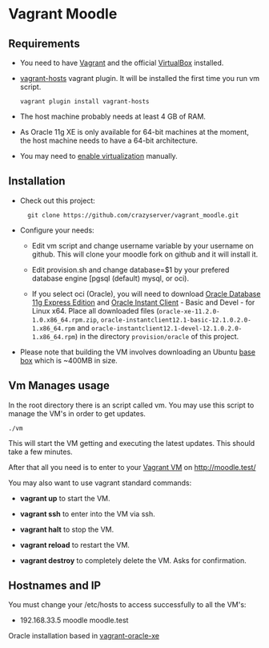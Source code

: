 # Vagrant Moodle

## Requirements


* You need to have [Vagrant] and the official [VirtualBox] installed.
* [vagrant-hosts] vagrant plugin. It will be installed the first time you run vm script.

    `vagrant plugin install vagrant-hosts`

* The host machine probably needs at least 4 GB of RAM.
* As Oracle 11g XE is only available for 64-bit machines at the moment, the host machine needs to
  have a 64-bit architecture.
* You may need to [enable virtualization] manually.

## Installation

* Check out this project:

        git clone https://github.com/crazyserver/vagrant_moodle.git

* Configure your needs:

    * Edit vm script and change username variable by your username on github. This will clone your moodle fork on github and it will install it.

    * Edit provision.sh and change database=$1 by your prefered database engine [pgsql (default) mysql, or oci).

    * If you select oci (Oracle), you will need to download [Oracle Database 11g Express Edition] and [Oracle Instant Client] - Basic and Devel - for Linux x64. Place all downloaded files (`oracle-xe-11.2.0-1.0.x86_64.rpm.zip`, `oracle-instantclient12.1-basic-12.1.0.2.0-1.x86_64.rpm` and `oracle-instantclient12.1-devel-12.1.0.2.0-1.x86_64.rpm`) in the directory `provision/oracle` of this project.

* Please note that building the VM involves downloading an Ubuntu
  [base box](http://docs.vagrantup.com/v2/boxes.html) which is ~400MB in size.

## Vm Manages usage

In the root directory there is an script called vm. You may use this script to manage the VM's in order to get updates.

`./vm`

This will start the VM getting and executing the latest updates. This should take a few minutes.

After that all you need is to enter to your [Vagrant VM] on http://moodle.test/

You may also want to use vagrant standard commands:

* **vagrant up** to start the VM.

* **vagrant ssh** to enter into the VM via ssh.

* **vagrant halt** to stop the VM.

* **vagrant reload** to restart the VM.

* **vagrant destroy** to completely delete the VM. Asks for confirmation.

## Hostnames and IP

You must change your /etc/hosts to access successfully to all the VM's:

 * 192.168.33.5 moodle moodle.test


Oracle installation based in [vagrant-oracle-xe]

[Vagrant VM]: http://moodle.test/

[Vagrant]: http://www.vagrantup.com/

[VirtualBox]: https://www.virtualbox.org/

[Oracle Database 11g Express Edition]: http://www.oracle.com/technetwork/database/database-technologies/express-edition/downloads/index.html

[Oracle Instant Client]: http://www.oracle.com/technetwork/topics/linuxx86-64soft-092277.html

[Oracle Database 11g EE Documentation]: http://docs.oracle.com/cd/E17781_01/index.htm

[vagrant-oracle-xe]: https://github.com/codescape/vagrant-oracle-xe

[vbguest]: https://github.com/dotless-de/vagrant-vbguest

[enable virtualization]: http://www.sysprobs.com/disable-enable-virtualization-technology-bios

[vagrant-hosts]: https://github.com/adrienthebo/vagrant-hosts

